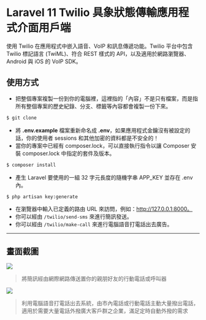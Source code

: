 # Laravel 11 Twilio 具象狀態傳輸應用程式介面用戶端

使用 Twilio 在應用程式中嵌入語音、VoIP 和訊息傳遞功能。Twilio 平台中包含 Twilio 標記語言 (TwiML)、符合 REST 樣式的 API，以及適用於網路瀏覽器、Android 與 iOS 的 VoIP SDK。

## 使用方式
- 把整個專案複製一份到你的電腦裡，這裡指的「內容」不是只有檔案，而是指所有整個專案的歷史紀錄、分支、標籤等內容都會複製一份下來。
```sh
$ git clone
```
- 將 __.env.example__ 檔案重新命名成 __.env__，如果應用程式金鑰沒有被設定的話，你的使用者 sessions 和其他加密的資料都是不安全的！
- 當你的專案中已經有 composer.lock，可以直接執行指令以讓 Composer 安裝 composer.lock 中指定的套件及版本。
```sh
$ composer install
```
- 產⽣ Laravel 要使用的一組 32 字元長度的隨機字串 APP_KEY 並存在 .env 內。
```sh
$ php artisan key:generate
```
- 在瀏覽器中輸入已定義的路由 URL 來訪問，例如：http://127.0.0.1:8000。
- 你可以經由 `/twilio/send-sms` 來進行簡訊發送。
- 你可以經由 `/twilio/make-call` 來進行電腦語音打電話出去廣告。

----

## 畫面截圖
![](https://i.imgur.com/fHNNoA5.jpg)
> 將簡訊經由網際網路傳送置你的親朋好友的行動電話或呼叫器

![](https://i.imgur.com/6eijqJH.jpg)
> 利用電腦語音打電話出去系統，由市內電話或行動電話主動大量撥出電話，適用於需要大量電話外撥廣大客戶群之企業，滿足定時自動外撥的需求
